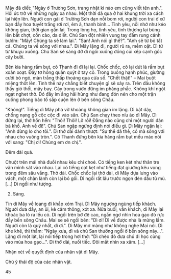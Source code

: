 Mây đã diết: "Ngày ở Trường Sơn, trang nhật kí nào em cũng viết tên anh.". Hồi ức trở về những ngày xa nhau. Một thời đã qua ở hai khung trời xa cách lại hiện lên. Người con gái ở Trường Sơn dạn nỗi bom rơi, người con trai ở xứ bạn đầy hoa tuyết trắng rơi rơi, êm ả, thanh bình... Tình yêu, nỗi nhớ như kéo không gian, thời gian gần lại. Trong lòng họ, tình yêu, tình thương lại bùng lên bất chợt, cồn cào, da diết. Chú San đột nhiên vung tay đấm rung cánh bướm: "Mây! Chúng ta sẽ làm lại.". "San! Anh nói gì thế?". "Anh sẽ từ bỏ tất cả. Chúng ta về sống với nhau.". Dì Mây lặng đi, người rũ ra, mềm oặt. Dì từ từ khuỵu xuống. Chú San sẽ sàng đỡ dì ngồi xuống đống củi xếp cạnh gốc cây bưởi.

Bên kia hàng rầm bụt, cô Thanh đi đi lại lại. Chốc chốc, cô lại dứt lá rầm bụt xoàn xoạt. Đầy tơ hồng quấn quýt ở tay cô. Trong buồng hạnh phúc, giường cưới bỏ ngỏ, màn trắng thấp thoáng qua cửa sổ. "Chết thật!" – Mai buột miệng thốt lên. Tình thế này chẳng biết chuyện gì sẽ xảy ra. Trên đầu không thấy gió thổi, mây bay. Cây trong vườn đứng im phăng phắc. Không khí ngột ngạt nghet thở. Đó đây im ắng hãi hùng như đang đón nén cho một trận cuồng phong bão tố sắp cuộn lên ở bên sông Châu.

"Không!". Tiếng dì Mây phá vỡ khoảng không gian im lặng. Dì bật dậy, chống nạng gỗ cộc cộc đi vào sân. Chú San chạy theo níu áo dì Mây. Dì đứng lại, thở hổn hển: "Thôi! Thôi! Lỡ rồi! Đằng nào cũng chỉ một người đàn bà khổ. Anh về đi!". Chú San ngập ngừng định nói điều gì. Dì Mây ngăn lại: "Anh đừng lo cho tôi.". Dì thở dài đánh thượt: "Sự thể đã thế, cố mà sống với nhau cho vuông tròn.". Cô Thanh đứng bên kia hàng rầm bụt mếu máo nói với sang: "Chị ơi! Chúng em ơn chị.".

Đêm dài quá.

Chuột trên mái nhà đuổi nhau kêu chí choé. Có tiếng ken két như thân tre vặn mình sát vào nhau. Lại có tiếng cọt kẹt như tiếng đạt giường kêu vọng trong đêm sâu vắng. Thở dài. Chốc chốc lại thở dài, dì Mây dựa lưng vào vách, một chân lành còn lại bỏ gối. Dì ngồi rất lâu trước ngọn đèn dầu tù mù. [...] Dì ngồi như tượng.

2. Sáng.

Tin dì Mây về loang đi khắp xóm Trại. Dì Mây ngượng ngùng tiếp khách. Người đưa đẩy, an ủi, kẻ cảm thông, xót xa. Nửa buổi, vãn khách, dì Mây lại khoác ba lô ra lều cỏ. Dì ngồi trên bờ đê cao, ngẩn ngơ nhìn hoa gạo đỏ rực đầy bến sông Châu. Mai se sẽ ngồi bên: "Dì ơi! Dì về được nhà là mừng lắm. Người còn là quý nhất, dì ơi.". Dì Mây mơ màng như không nghe Mai nói. Dì khe khẽ, thì thầm: "Ngày xưa, dì và chú San thường ngồi ở bến sông này...". Lặng đi một lát, lại nói tiếp trong hơi thở: "Dì chèo đò đưa chú đi học cùng vào mùa hoa gạo...". Dì thở dài, nuối tiếc. Đôi mắt nhìn xa xăm. [...]

Nhận xét về quyết định của nhân vật dì Mây.

Chú ý thái độ của các nhân vật.

45